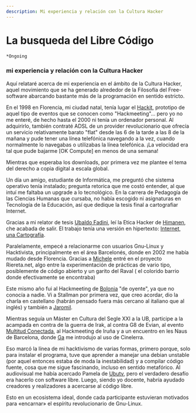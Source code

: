 ```yaml
---
description: Mi experiencia y relación con la Cultura Hacker
---
```


# La busqueda del Libre Código

```
*Ongoing 
```

### mi experiencia y relación con la Cultura Hacker

Aquí relataré acerca de mi experiencia en el ámbito de la Cultura Hacker, aquel movimiento que se ha generado alrededor de la Filosofía del Free-software abarcando bastante más de la programación en sentido estricto.

En el 1998 en Florencia, mi ciudad natal, tenía lugar el [Hackit](http://www.ecn.org/hackit98/), prototipo de aquel tipo de eventos que se conocen como "Hackmeeting"... pero yo no me enteré, de hecho hasta el 2000 ni tenía un ordenador personal.  Al adquirirlo, también contraté ADSL de un provider revolucionario que ofrecía un servicio relativamente barato "flat" desde las 6 de la tarde a las 8 de la mañana y pude tener una línea telefónica navegando a la vez, cuando normalmente lo navegabas o utilizabas la línea telefónica. ¡La velocidad era tal que pude bajarme \[OK Compute] en menos de una semana!&#x20;

Mientras que esperaba los downloads, por primera vez me plantee el tema del derecho a copia digital a escala global.

Un día un amigo, estudiante de Informática, me preguntó che sistema operativo tenía instalado; pregunta retorica que me costó entender, al que intuí me faltaba un upgrade a lo tecnológico. En la carrera de Pedagogía de las Ciencias Humanas que cursaba, no había escogido ni asignaturas en Tecnología de la Educación, así que dedique la tesis final a cartografiar Internet.

Gracias a mi relator de tesis [Ubaldo Fadini](https://independent.academia.edu/Fadini), leí la Etica Hacker de [Himanen](https://archive.org/details/etica-hacker-himanen), che acabada de salir. El trabajo tenía una versión en hipertexto: [Internet, una Cartografía](https://www.encosianima.net/internet\_Cartografia).

Paralelamente, empecé a relacionarme con usuarios Gnu-Linux y Hacktivista, principalmente en el área Barcelonés, donde en 2002 me había mudado desde Florencia. Gracias a [Michele](https://www.linkedin.com/in/michele-pecoraro-6284a445/?originalSubdomain=es) entré en el proyecto Riereta.net, algo entre la experimentación de prácticas de vario tipo, posiblemente de código abierto y un garito del Raval ( el colorido barrio donde efectivamente se encontraba)

Este mismo año fui al Hackmeeting de [Bolonia](https://www.hackmeeting.org/hackit02/index.en.html) "de oyente", ya que no conocía a nadie. Vi a Stallman por primera vez, que creo acordar, dio la charla en castellano (habrán pensado fuera más cercano al italiano que al inglés) y también a [Jaromil](https://jaromil.dyne.org/).

Mientras seguía un Máster en Cultura del Segle XXI a la UB, participe a la acampada en contra de la guerra de Irak, al contra G8 de Evian, al evento [Multitud Conectada](https://hackitectura.net/es/la-multitud-conectada/), al Hackmeeting de Iruña y a un encuentro en les Naus de Barcelona, donde [Ga](./) me introdujo al uso de Cinelerra.

Eso marcó la línea de mi hacktivismo de varias formas, primero porque, solo para instalar el programa, tuve que aprender a manejar una debian unstable (por aquel entonces estaba de moda la inestabilidad) y a compilar código fuente, cosa que me sigue fascinando, incluso en sentido metafórico. Al audiovisual me había acercado Pamela de [Ubutv](ubutv.org), pero el verdadero desafío era hacerlo con software libre. Luego, siendo yo docente, habría ayudado creadores y realizadores a acercarse al código libre.

Esto en un ecosistema ideal, donde cada participante estuvieran motivados para «encarnar» el espíritu revolucionario de Gnu-Linux.
